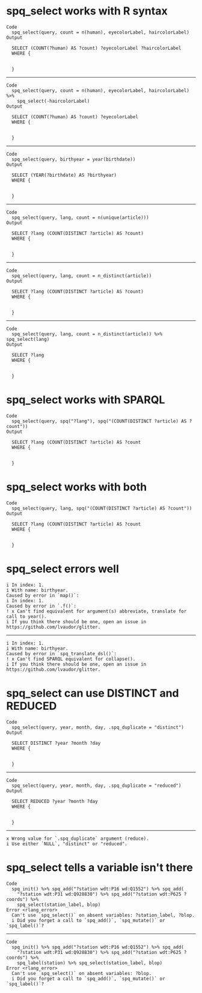 # spq_select works with R syntax

    Code
      spq_select(query, count = n(human), eyecolorLabel, haircolorLabel)
    Output
      
      SELECT (COUNT(?human) AS ?count) ?eyecolorLabel ?haircolorLabel
      WHERE {
      
      
      }
      

---

    Code
      spq_select(query, count = n(human), eyecolorLabel, haircolorLabel) %>%
        spq_select(-haircolorLabel)
    Output
      
      SELECT (COUNT(?human) AS ?count) ?eyecolorLabel
      WHERE {
      
      
      }
      

---

    Code
      spq_select(query, birthyear = year(birthdate))
    Output
      
      SELECT (YEAR(?birthdate) AS ?birthyear)
      WHERE {
      
      
      }
      

---

    Code
      spq_select(query, lang, count = n(unique(article)))
    Output
      
      SELECT ?lang (COUNT(DISTINCT ?article) AS ?count)
      WHERE {
      
      
      }
      

---

    Code
      spq_select(query, lang, count = n_distinct(article))
    Output
      
      SELECT ?lang (COUNT(DISTINCT ?article) AS ?count)
      WHERE {
      
      
      }
      

---

    Code
      spq_select(query, lang, count = n_distinct(article)) %>% spq_select(lang)
    Output
      
      SELECT ?lang
      WHERE {
      
      
      }
      

# spq_select works with SPARQL

    Code
      spq_select(query, spq("?lang"), spq("(COUNT(DISTINCT ?article) AS ?count"))
    Output
      
      SELECT ?lang (COUNT(DISTINCT ?article) AS ?count
      WHERE {
      
      
      }
      

# spq_select works with both

    Code
      spq_select(query, lang, spq("(COUNT(DISTINCT ?article) AS ?count"))
    Output
      
      SELECT ?lang (COUNT(DISTINCT ?article) AS ?count
      WHERE {
      
      
      }
      

# spq_select errors well

    i In index: 1.
    i With name: birthyear.
    Caused by error in `map()`:
    i In index: 1.
    Caused by error in `.f()`:
    ! x Can't find equivalent for argument(s) abbreviate, translate for call to year().
    i If you think there should be one, open an issue in https://github.com/lvaudor/glitter.

---

    i In index: 1.
    i With name: birthyear.
    Caused by error in `spq_translate_dsl()`:
    ! x Can't find SPARQL equivalent for collapse().
    i If you think there should be one, open an issue in https://github.com/lvaudor/glitter.

# spq_select can use DISTINCT and REDUCED

    Code
      spq_select(query, year, month, day, .spq_duplicate = "distinct")
    Output
      
      SELECT DISTINCT ?year ?month ?day
      WHERE {
      
      
      }
      

---

    Code
      spq_select(query, year, month, day, .spq_duplicate = "reduced")
    Output
      
      SELECT REDUCED ?year ?month ?day
      WHERE {
      
      
      }
      

---

    x Wrong value for `.spq_duplicate` argument (reduce).
    i Use either `NULL`, "distinct" or "reduced".

# spq_select tells a variable isn't there

    Code
      spq_init() %>% spq_add("?station wdt:P16 wd:Q1552") %>% spq_add(
        "?station wdt:P31 wd:Q928830") %>% spq_add("?station wdt:P625 ?coords") %>%
        spq_select(station_label, blop)
    Error <rlang_error>
      Can't use `spq_select()` on absent variables: ?station_label, ?blop.
      i Did you forget a call to `spq_add()`, `spq_mutate()` or `spq_label()`?

---

    Code
      spq_init() %>% spq_add("?station wdt:P16 wd:Q1552") %>% spq_add(
        "?station wdt:P31 wd:Q928830") %>% spq_add("?station wdt:P625 ?coords") %>%
        spq_label(station) %>% spq_select(station_label, blop)
    Error <rlang_error>
      Can't use `spq_select()` on absent variables: ?blop.
      i Did you forget a call to `spq_add()`, `spq_mutate()` or `spq_label()`?

